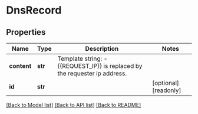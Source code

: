 # DnsRecord


## Properties
Name | Type | Description | Notes
------------ | ------------- | ------------- | -------------
**content** | **str** | Template string: - {{REQUEST_IP}} is replaced by the requester ip address. | 
**id** | **str** |  | [optional] [readonly] 

[[Back to Model list]](../README.md#documentation-for-models) [[Back to API list]](../README.md#documentation-for-api-endpoints) [[Back to README]](../README.md)


